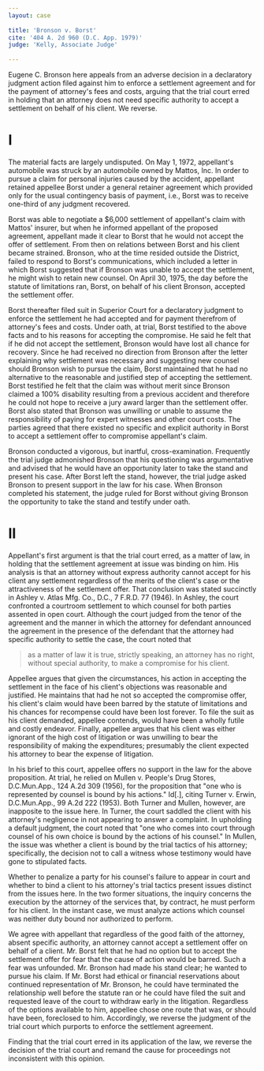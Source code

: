 ```yaml
---
layout: case
 
title: 'Bronson v. Borst'
cite: '404 A. 2d 960 (D.C. App. 1979)'
judge: 'Kelly, Associate Judge'
    
---
```


Eugene C. Bronson here appeals from an adverse decision in a declaratory judgment action filed against him to enforce a settlement agreement and for the payment of attorney's fees and costs, arguing that the trial court erred in holding that an attorney does not need specific authority to accept a settlement on behalf of his client. We reverse.

# I

The material facts are largely undisputed. On May 1, 1972, appellant's automobile was struck by an automobile owned by Mattos, Inc. In order to pursue a claim for personal injuries caused by the accident, appellant retained appellee Borst under a general retainer agreement which provided only for the usual contingency basis of payment, i.e., Borst was to receive one-third of any judgment recovered.

Borst was able to negotiate a $6,000 settlement of appellant's claim with Mattos' insurer, but when he informed appellant of the proposed agreement, appellant made it clear to Borst that he would not accept the offer of settlement. From then on relations between Borst and his client became strained. Bronson, who at the time resided outside the District, failed to respond to Borst's communications, which included a letter in which Borst suggested that if Bronson was unable to accept the settlement, he might wish to retain new counsel. On April 30, 1975, the day before the statute of limitations ran, Borst, on behalf of his client Bronson, accepted the settlement offer.

Borst thereafter filed suit in Superior Court for a declaratory judgment to enforce the settlement he had accepted and for payment therefrom of attorney's fees and costs. Under oath, at trial, Borst testified to the above facts and to his reasons for accepting the compromise. He said he felt that if he did not accept the settlement, Bronson would have lost all chance for recovery. Since he had received no direction from Bronson after the letter explaining why settlement was necessary and suggesting new counsel should Bronson wish to pursue the claim, Borst maintained that he had no alternative to the reasonable and justified step of accepting the settlement. Borst testified he felt that the claim was without merit since Bronson claimed a 100% disability resulting from a previous accident and therefore he could not hope to receive a jury award larger than the settlement offer. Borst also stated that Bronson was unwilling or unable to assume the responsibility of paying for expert witnesses and other court costs. The parties agreed that there existed no specific and explicit authority in Borst to accept a settlement offer to compromise appellant's claim.

Bronson conducted a vigorous, but inartful, cross-examination. Frequently the trial judge admonished Bronson that his questioning was argumentative and advised that he would have an opportunity later to take the stand and present his case. After Borst left the stand, however, the trial judge asked Bronson to present support in the law for his case. When Bronson completed his statement, the judge ruled for Borst without giving Bronson the opportunity to take the stand and testify under oath.

# II

Appellant's first argument is that the trial court erred, as a matter of law, in holding that the settlement agreement at issue was binding on him. His analysis is that an attorney without express authority cannot accept for his client any settlement regardless of the merits of the client's case or the attractiveness of the settlement offer. That conclusion was stated succinctly in Ashley v. Atlas Mfg. Co., D.C., 7 F.R.D. 77 (1946). In Ashley, the court confronted a courtroom settlement to which counsel for both parties assented in open court. Although the court judged from the tenor of the agreement and the manner in which the attorney for defendant announced the agreement in the presence of the defendant that the attorney had specific authority to settle the case, the court noted that

> as a matter of law it is true, strictly speaking, an attorney has no right, without special authority, to make a compromise for his client.

Appellee argues that given the circumstances, his action in accepting the settlement in the face of his client's objections was reasonable and justified. He maintains that had he not so accepted the compromise offer, his client's claim would have been barred by the statute of limitations and his chances for recompense could have been lost forever. To file the suit as his client demanded, appellee contends, would have been a wholly futile and costly endeavor. Finally, appellee argues that his client was either ignorant of the high cost of litigation or was unwilling to bear the responsibility of making the expenditures; presumably the client expected his attorney to bear the expense of litigation.

In his brief to this court, appellee offers no support in the law for the above proposition. At trial, he relied on Mullen v. People's Drug Stores, D.C.Mun.App., 124 A.2d 309 (1956), for the proposition that "one who is represented by counsel is bound by his actions." Id[.], citing Turner v. Erwin, D.C.Mun.App., 99 A.2d 222 (1953). Both Turner and Mullen, however, are inapposite to the issue here. In Turner, the court saddled the client with his attorney's negligence in not appearing to answer a complaint. In upholding a default judgment, the court noted that "one who comes into court through counsel of his own choice is bound by the actions of his counsel." In Mullen, the issue was whether a client is bound by the trial tactics of his attorney; specifically, the decision not to call a witness whose testimony would have gone to stipulated facts.

Whether to penalize a party for his counsel's failure to appear in court and whether to bind a client to his attorney's trial tactics present issues distinct from the issues here. In the two former situations, the inquiry concerns the execution by the attorney of the services that, by contract, he must perform for his client. In the instant case, we must analyze actions which counsel was neither duty bound nor authorized to perform.

We agree with appellant that regardless of the good faith of the attorney, absent specific authority, an attorney cannot accept a settlement offer on behalf of a client. Mr. Borst felt that he had no option but to accept the settlement offer for fear that the cause of action would be barred. Such a fear was unfounded. Mr. Bronson had made his stand clear; he wanted to pursue his claim. If Mr. Borst had ethical or financial reservations about continued representation of Mr. Bronson, he could have terminated the relationship well before the statute ran or he could have filed the suit and requested leave of the court to withdraw early in the litigation. Regardless of the options available to him, appellee chose one route that was, or should have been, foreclosed to him. Accordingly, we reverse the judgment of the trial court which purports to enforce the settlement agreement.

Finding that the trial court erred in its application of the law, we reverse the decision of the trial court and remand the cause for proceedings not inconsistent with this opinion.
